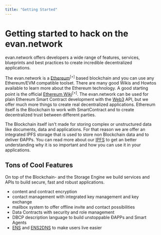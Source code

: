 ```yaml
---
title: "Getting Started"
---
```

# Getting started to hack on the evan.network

evan.network offers developers a wide range of features, services, blueprints and best practices to create incredible decentralized applications.

The evan.network is a [Ethereum](https://ethereum.org/)<sup>[+]</sup> based blockchain and you can use any Ethereum/EVM compatible toolset. There are many good Wikis and Howtos available to learn more about the Ethereum technology. A good starting point is the official [Ethereum Wiki](https://github.com/ethereum/wiki/wiki)<sup>[+]</sup>. The evan.network can be used for plain Ethereum Smart Contract development with the [Web3](/dev/web3) API, but we offer much more things to create real decentralized applications. Ethereum itself is the Blockchain to work with SmartContract and to create decentralized trust between different parties.

The Blockchain itself isn't made for storing complex or unstructured data like documents, data and applications. For that reason we are offer an integrated IPFS storage that is used to store non Blockchain data and to deliver ÐAPPs. You can read more about our [IPFS](/dev/ipfs) to get an better understanding why it is so important and how you can use it in your applications.

## Tons of Cool Features

On top of the Blockchain- and the Storage Engine we build services and APIs to build secure, fast and robust applications.
+ content and contract encryption
+ contact management with integrated key management and key exchange
+ mailbox system to offer offline invite and contact possibilities
+ Data Contracts with security and role management
+ DBCP description language to build unstoppable ÐAPPs and Smart Agents
+ [ENS](/dev/ens) and [ENS2DNS](/dev/ens2dns) to make users live easier
